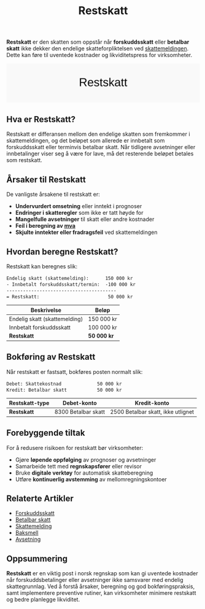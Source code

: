 ﻿---
title: "Restskatt"
seoTitle: "Restskatt"
description: '**Restskatt** er den skatten som oppstår når **forskuddsskatt** eller **betalbar skatt** ikke dekker den endelige skatteforpliktelsen ved [skattemeldingen](/b...'
---

**Restskatt** er den skatten som oppstår når **forskuddsskatt** eller **betalbar skatt** ikke dekker den endelige skatteforpliktelsen ved [skattemeldingen](/blogs/regnskap/skattemelding "Skattemelding - Komplett Guide til Utfylling og Innlevering"). Dette kan føre til uventede kostnader og likviditetspress for virksomheter.

![Illustrasjon av Restskatt](restskatt-image.svg)

## Hva er Restskatt?

Restskatt er differansen mellom den endelige skatten som fremkommer i skattemeldingen, og det beløpet som allerede er innbetalt som forskuddsskatt eller terminvis betalbar skatt. Når tidligere avsetninger eller innbetalinger viser seg å være for lave, må det resterende beløpet betales som restskatt.

## Årsaker til Restskatt

De vanligste årsakene til restskatt er:

* **Undervurdert omsetning** eller inntekt i prognoser
* **Endringer i skatteregler** som ikke er tatt høyde for
* **Mangelfulle avsetninger** til skatt eller andre kostnader
* **Feil i beregning av [mva](/blogs/regnskap/hva-er-moms-mva "Hva er Merverdiavgift (MVA)? Beregning og Regnskapsføring")**
* **Skjulte inntekter eller fradragsfeil** ved skattemeldingen

## Hvordan beregne Restskatt?

Restskatt kan beregnes slik:

```
Endelig skatt (skattemelding):      150 000 kr
- Innbetalt forskuddsskatt/termin:  -100 000 kr
----------------------------------------
= Restskatt:                         50 000 kr
```

| Beskrivelse                   | Beløp      |
|-------------------------------|------------|
| Endelig skatt (skattemelding) | 150 000 kr |
| Innbetalt forskuddsskatt      | 100 000 kr |
| **Restskatt**                 | **50 000 kr** |

## Bokføring av Restskatt

Når restskatt er fastsatt, bokføres posten normalt slik:

```text
Debet: Skattekostnad             50 000 kr
Kredit: Betalbar skatt           50 000 kr
```

| Restskatt-type | Debet-konto                   | Kredit-konto                       |
|----------------|-------------------------------|------------------------------------|
| **Restskatt**  | 8300 Betalbar skatt           | 2500 Betalbar skatt, ikke utlignet |

## Forebyggende tiltak

For å redusere risikoen for restskatt bør virksomheter:

* Gjøre **løpende oppfølging** av prognoser og avsetninger
* Samarbeide tett med **regnskapsfører** eller revisor
* Bruke **digitale verktøy** for automatisk skatteberegning
* Utføre **kontinuerlig avstemming** av mellomregningskontoer

## Relaterte Artikler

* [Forskuddsskatt](/blogs/regnskap/hva-er-forskuddsskatt "Hva er Forskuddsskatt? Beregning og Innbetaling")
* [Betalbar skatt](/blogs/regnskap/betalbar-skatt "Betalbar skatt “ Komplett guide til beregning og håndtering")
* [Skattemelding](/blogs/regnskap/skattemelding "Skattemelding - Komplett Guide til Utfylling og Innlevering")
* [Baksmell](/blogs/regnskap/baksmell "Baksmell “ Uventet ekstrakostnad ved skatteoppgjør")
* [Avsetning](/blogs/regnskap/avsetning "Avsetning i Regnskap - Komplett Guide til Avsetninger og Estimater")

## Oppsummering

**Restskatt** er en viktig post i norsk regnskap som kan gi uventede kostnader når forskuddsbetalinger eller avsetninger ikke samsvarer med endelig skattegrunnlag. Ved å forstå årsaker, beregning og god bokføringspraksis, samt implementere preventive rutiner, kan virksomheter minimere restskatt og bedre planlegge likviditet.










